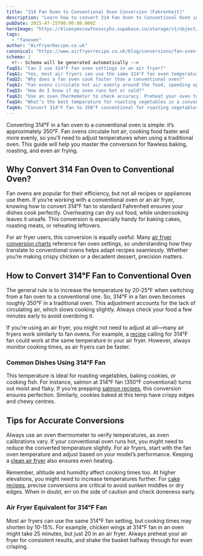 ```yaml
---
title: "314 Fan Oven to Conventional Oven Conversion (Fahrenheit)"
description: "Learn how to convert 314 Fan Oven to Conventional Oven in Fahrenheit for perfect baking results every time. Get the exact temperature now!"
pubDate: 2025-07-25T00:00:00.000Z
heroImage: "https://klueoymssxwfnxsvcyhv.supabase.co/storage/v1/object/public/Shmucket/314-fan-oven-to-conventional-oven-conversion-fahrenheit.png"
tags:
  - "fanoven"
author: "AirFryerRecipe.co.uk"
canonical: "https://www.airfryerrecipe.co.uk/blog/conversions/fan-oven-to-fahrenheit/314-fan-oven-to-conventional-oven-conversion-fahrenheit"
schema: |
  <!-- Schema will be generated automatically -->
faqQ1: "Can I use 314°F fan oven settings in an air fryer?"
faqA1: "Yes, most air fryers can use the same 314°F fan oven temperature without adjustment. However, cooking times may be shorter—typically by 10-15%. Always check food early to avoid overcooking, especially for items like chicken or baked goods."
faqQ2: "Why does a fan oven cook faster than a conventional oven?"
faqA2: "Fan ovens circulate hot air evenly around the food, speeding up cooking and browning. Conventional ovens rely on natural heat rising, creating hotspots and slower cooking. That’s why you need to increase the temperature by 20-25°F when converting fan oven settings to conventional."
faqQ3: "How do I know if my oven runs hot or cold?"
faqA3: "Use an oven thermometer to check accuracy. Preheat your oven to a set temperature (like 350°F) and compare the thermometer reading after 15 minutes. If it’s off by more than 10°F, adjust conversions accordingly or calibrate your oven if possible."
faqQ4: "What’s the best temperature for roasting vegetables in a conventional oven if the recipe calls for 314°F fan?"
faqA4: "Convert 314°F fan to 350°F conventional for roasting vegetables. This ensures they caramelise without burning. Toss them in oil and spread evenly on a tray for even cooking. Check at 20 minutes—thicker veggies like potatoes may need longer."
---
```

<p>Converting 314°F in a fan oven to a conventional oven is simple: it’s approximately 350°F. Fan ovens circulate hot air, cooking food faster and more evenly, so you’ll need to adjust temperatures when using a traditional oven. This guide will help you master the conversion for flawless baking, roasting, and even air frying.</p>

<h2>Why Convert 314 Fan Oven to Conventional Oven?</h2>  
<p>Fan ovens are popular for their efficiency, but not all recipes or appliances use them. If you’re working with a conventional oven or an air fryer, knowing how to convert 314°F fan to standard Fahrenheit ensures your dishes cook perfectly. Overheating can dry out food, while undercooking leaves it unsafe. This conversion is especially handy for baking cakes, roasting meats, or reheating leftovers.</p>  
<p>For air fryer users, this conversion is equally useful. Many <a href=https://www.airfryerrecipe.co.uk/air-fryer-conversion-chart>air fryer conversion charts</a> reference fan oven settings, so understanding how they translate to conventional ovens helps adapt recipes seamlessly. Whether you’re making crispy chicken or a decadent dessert, precision matters.</p>

<h2>How to Convert 314°F Fan to Conventional Oven</h2>  
<p>The general rule is to increase the temperature by 20-25°F when switching from a fan oven to a conventional one. So, 314°F in a fan oven becomes roughly 350°F in a traditional oven. This adjustment accounts for the lack of circulating air, which slows cooking slightly. Always check your food a few minutes early to avoid overdoing it.</p>  
<p>If you’re using an air fryer, you might not need to adjust at all—many air fryers work similarly to fan ovens. For example, a <a href=https://www.airfryerrecipe.co.uk/recipes>recipe</a> calling for 314°F fan could work at the same temperature in your air fryer. However, always monitor cooking times, as air fryers can be faster.</p>

<h3>Common Dishes Using 314°F Fan</h3>  
<p>This temperature is ideal for roasting vegetables, baking cookies, or cooking fish. For instance, salmon at 314°F fan (350°F conventional) turns out moist and flaky. If you’re prepping <a href=https://www.airfryerrecipe.co.uk/recipe-category/salmon>salmon recipes</a>, this conversion ensures perfection. Similarly, cookies baked at this temp have crispy edges and chewy centres.</p>

<h2>Tips for Accurate Conversions</h2>  
<p>Always use an oven thermometer to verify temperatures, as oven calibrations vary. If your conventional oven runs hot, you might need to reduce the converted temperature slightly. For air fryers, start with the fan oven temperature and adjust based on your model’s performance. Keeping a <a href=https://www.airfryerrecipe.co.uk/air-fryer-cleaner>clean air fryer</a> also ensures even heating.</p>  
<p>Remember, altitude and humidity affect cooking times too. At higher elevations, you might need to increase temperatures further. For <a href=https://www.airfryerrecipe.co.uk/recipe-category/cakes>cake recipes</a>, precise conversions are critical to avoid sunken middles or dry edges. When in doubt, err on the side of caution and check doneness early.</p>

<h3>Air Fryer Equivalent for 314°F Fan</h3>  
<p>Most air fryers can use the same 314°F fan setting, but cooking times may shorten by 10-15%. For example, chicken wings at 314°F fan in an oven might take 25 minutes, but just 20 in an air fryer. Always preheat your air fryer for consistent results, and shake the basket halfway through for even crisping.</p>
